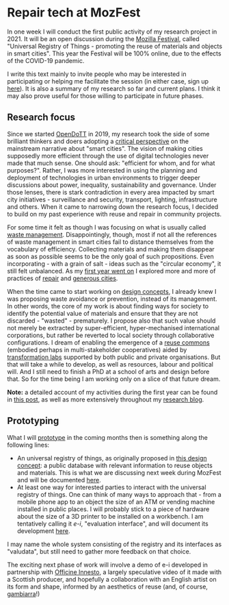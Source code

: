 # Repair tech at MozFest

In one week I will conduct the first public activity of my research project in 2021. It will be an open discussion during the [Mozilla Festival](mozillafestival.org/), called "Universal Registry of Things - promoting the reuse of materials and objects in smart cities". This year the Festival will be 100% online, due to the effects of the COVID-19 pandemic.

I write this text mainly to invite people who may be interested in participating or helping me facilitate the session (in either case, sign up [here](https://schedule.mozillafestival.org/session/LAUDWV-1)). It is also a summary of my research so far and current plans. I think it may also prove useful for those willing to participate in future phases.

## Research focus

Since we started [OpenDoTT](https://opendott.org) in 2019, my research took the side of some brilliant thinkers and doers adopting a [critical perspective](https://is.efeefe.me/opendott/city-mattering) on the mainstream narrative about "smart cities". The vision of making cities supposedly more efficient through the use of digital technologies never made that much sense. One should ask: "efficient for whom, and for what purposes?". Rather, I was more interested in using the planning and deployment of technologies in urban environments to trigger deeper discussions about power, inequality, sustainability and governance. Under those lenses, there is stark contradiction in every area impacted by smart city initiatives - surveillance and security, transport, lighting, infrastructure and others. When it came to narrowing down the research focus, I decided to build on my past experience with reuse and repair in community projects.

For some time it felt as though I was focusing on what is usually called [waste management](https://is.efeefe.me/opendott/waste-value-and-reuse). Disappointingly, though, most if not all the references of waste management in smart cities fail to distance themselves from the vocabulary of efficiency. Collecting materials and making them disappear as soon as possible seems to be the only goal of such propositions. Even incorporating - with a grain of salt - ideas such as the "circular economy", it still felt unbalanced. As my [first year went on](https://is.efeefe.me/opendott/research-progress) I explored more and more of practices of [repair](https://is.efeefe.me/opendott/on-repair) and [generous cities](https://is.efeefe.me/opendott/generous-city).

When the time came to start working on [design concepts](https://is.efeefe.me/concepts), I already knew I was proposing waste avoidance or prevention, instead of its management. In other words, the core of my work is about finding ways for society to identify the potential value of materials and ensure that they are not discarded - "wasted" - prematurely. I propose also that such value should not merely be extracted by super-efficient, hyper-mechanised international corporations, but rather be reverted to local society through collaborative configurations. I dream of enabling the emergence of a [reuse commons](https://is.efeefe.me/concepts/reuse-commons) (embodied perhaps in multi-stakeholder cooperatives) aided by [transformation labs](https://is.efeefe.me/concepts/transformation-lab) supported by both public and private organisations. But that will take a while to develop, as well as resources, labour and political will. And I still need to finish a PhD at a school of arts and design before that. So for the time being I am working only on a slice of that future dream.

**Note:** a detailed account of my activities during the first year can be found in [this post](https://is.efeefe.me/opendott/upgrade), as well as more extensively throughout my [research blog](https://is.efeefe.me/opendott/).

## Prototyping

What I will [prototype](https://github.com/opendott-smartcities/II/tree/main/prototyping/) in the coming months then is something along the following lines:

- An universal registry of things, as originally proposed in [this design concept](https://is.efeefe.me/concepts/universal-registry-things): a public database with relevant information to reuse objects and materials. This is what we are discussing next week during MozFest and will be documented [here](https://github.com/opendott-smartcities/II/tree/main/workshops/mozfest).
- At least one way for interested parties to interact with the universal registry of things. One can think of many ways to approach that - from a mobile phone app to an object the size of an ATM or vending machine installed in public places. I will probably stick to a piece of hardware about the size of a 3D printer to be installed on a workbench. I am tentatively calling it _e-i_, "evaluation interface", and will document its development [here](https://github.com/opendott-smartcities/II/tree/main/prototyping/e-i).

I may name the whole system consisting of the registry and its interfaces as "valudata", but still need to gather more feedback on that choice.

The exciting next phase of work will involve a demo of e-i developed in partnership with [Officine Innesto](https://www.officine.cc/), a largely speculative video of it made with a Scottish producer, and hopefully a collaboration with an English artist on its form and shape, informed by an aesthetics of reuse (and, of course, [gambiarra](https://is.efeefe.me/stuff/gambiarra-repair-culture)!)
